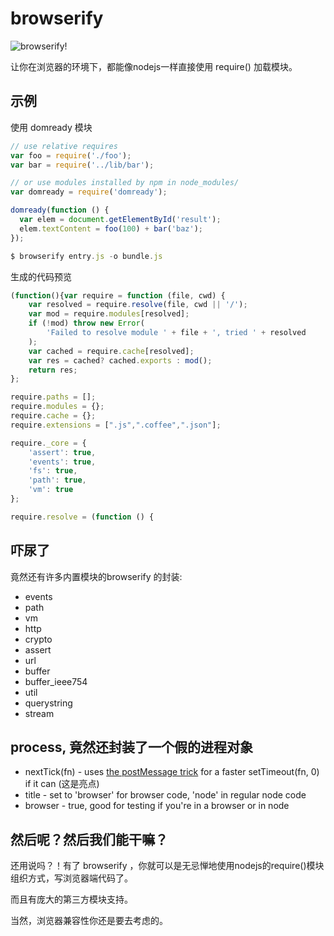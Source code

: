 # browserify

![browserify!](http://substack.net/images/browserify/browserify.png)

让你在浏览器的环境下，都能像nodejs一样直接使用 require() 加载模块。

## 示例

使用 domready 模块

```js
// use relative requires
var foo = require('./foo');
var bar = require('../lib/bar');

// or use modules installed by npm in node_modules/
var domready = require('domready');

domready(function () {
  var elem = document.getElementById('result');
  elem.textContent = foo(100) + bar('baz');
});
```

```js
$ browserify entry.js -o bundle.js
```

生成的代码预览

```js
(function(){var require = function (file, cwd) {
    var resolved = require.resolve(file, cwd || '/');
    var mod = require.modules[resolved];
    if (!mod) throw new Error(
        'Failed to resolve module ' + file + ', tried ' + resolved
    );
    var cached = require.cache[resolved];
    var res = cached? cached.exports : mod();
    return res;
};

require.paths = [];
require.modules = {};
require.cache = {};
require.extensions = [".js",".coffee",".json"];

require._core = {
    'assert': true,
    'events': true,
    'fs': true,
    'path': true,
    'vm': true
};

require.resolve = (function () {
```

## 吓尿了

竟然还有许多内置模块的browserify 的封装:

* events
* path
* vm
* http
* crypto
* assert
* url
* buffer
* buffer_ieee754
* util
* querystring
* stream

## process, 竟然还封装了一个假的进程对象

* nextTick(fn) - uses [the postMessage trick](http://dbaron.org/log/20100309-faster-timeouts) for a faster setTimeout(fn, 0) if it can (这是亮点)
* title - set to 'browser' for browser code, 'node' in regular node code
* browser - true, good for testing if you're in a browser or in node

## 然后呢？然后我们能干嘛？

还用说吗？！有了 browserify ，你就可以是无忌惮地使用nodejs的require()模块组织方式，写浏览器端代码了。

而且有庞大的第三方模块支持。

当然，浏览器兼容性你还是要去考虑的。




